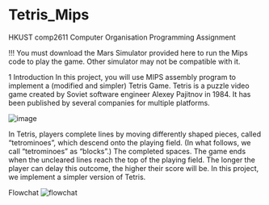 # Tetris_Mips
HKUST comp2611 Computer Organisation Programming Assignment

!!! You must download the Mars Simulator provided here to run the Mips code to play the game. Other simulator may not be compatible with it.

1 Introduction
In this project, you will use MIPS assembly program to implement a (modified and
simpler) Tetris Game.
Tetris is a puzzle video game created by Soviet software engineer Alexey Pajitnov in
1984. It has been published by several companies for multiple platforms.

![image](https://user-images.githubusercontent.com/101878003/225032043-6e1f5624-1c3b-4eb3-9751-a004cf93a22c.png)

In Tetris, players complete lines
by moving differently shaped pieces, called “tetrominoes”, which descend onto the
playing field. (In what follows, we call “tetrominoes” as “blocks”.) The completed spaces. The game ends when the uncleared lines reach the top of the playing field. The
longer the player can delay this outcome, the higher their score will be.
In this project, we implement a simpler version of Tetris.


Flowchat
![flowchat](https://user-images.githubusercontent.com/101878003/225032915-fa3383f9-c0d8-4e14-b3a6-47e1b012c890.png)
